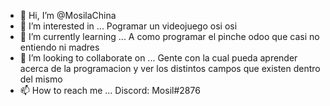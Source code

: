 - 👋 Hi, I’m @MosilaChina
- 👀 I’m interested in ... Pogramar un videojuego osi osi
- 🌱 I’m currently learning ... A como programar el pinche odoo que casi no entiendo ni madres
- 💞️ I’m looking to collaborate on ... Gente con la cual pueda aprender acerca de la programacion y ver los distintos campos que existen dentro del mismo
- 📫 How to reach me ... Discord: Mosil#2876

<!---
MosilaChina/MosilaChina is a ✨ special ✨ repository because its `README.md` (this file) appears on your GitHub profile.
You can click the Preview link to take a look at your changes.
--->
